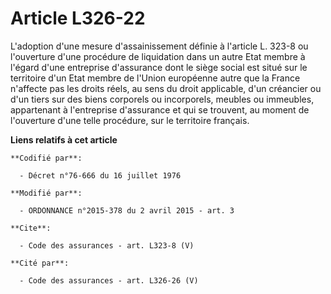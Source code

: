 # Article L326-22

L'adoption d'une mesure d'assainissement définie à l'article L. 323-8 ou l'ouverture d'une procédure de liquidation dans un
autre Etat membre à l'égard d'une entreprise d'assurance dont le siège social est situé sur le territoire d'un Etat membre de
l'Union européenne autre que la France n'affecte pas les droits réels, au sens du droit applicable, d'un créancier ou d'un
tiers sur des biens corporels ou incorporels, meubles ou immeubles, appartenant à l'entreprise d'assurance et qui se
trouvent, au moment de l'ouverture d'une telle procédure, sur le territoire français.

**Liens relatifs à cet article**

	**Codifié par**:

	  - Décret n°76-666 du 16 juillet 1976

	**Modifié par**:

	  - ORDONNANCE n°2015-378 du 2 avril 2015 - art. 3

	**Cite**:

	  - Code des assurances - art. L323-8 (V)

	**Cité par**:

	  - Code des assurances - art. L326-26 (V)

